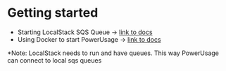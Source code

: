 # Getting started
- Starting LocalStack SQS Queue -> [link to docs](./docs/get-started-localstack.md)
- Using Docker to start PowerUsage -> [link to docs](./docs/get-started-docker-development.md)

*Note: LocalStack needs to run and have queues. This way PowerUsage can connect to local sqs queues

